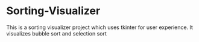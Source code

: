 # Sorting-Visualizer
This is a sorting visualizer project which uses tkinter for user experience.
It visualizes bubble sort and selection sort 
